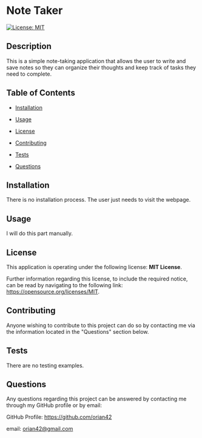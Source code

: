 # Note Taker
  
[![License: MIT](https://img.shields.io/badge/License-MIT-yellow.svg)](https://opensource.org/licenses/MIT)
  

## Description
  

This is a simple note-taking application that allows the user to write and save notes so they can  organize their thoughts and keep track of tasks they need to complete.
  

## Table of Contents
  

- [Installation](#installation)
  
- [Usage](#usage)
  
- [License](#license)
  
- [Contributing](#contributing)
  
- [Tests](#tests)
  
- [Questions](#questions)
  

## Installation
  

There is no installation process.  The user just needs to visit the webpage.
  

## Usage
  

I will do this part manually.
  

## License
  

This application is operating under the following license: **MIT License**.  
  

Further information regarding this license, to include the required notice, can be read by navigating to the following link: https://opensource.org/licenses/MIT.
  

## Contributing
  

Anyone wishing to contribute to this project can do so by contacting me via the information located in the "Questions" section below.
  

## Tests
  

There are no testing examples.
  

## Questions
  

Any questions regarding this project can be answered by contacting me through my GitHub profile or by email:
  
GitHub Profile: https://github.com/orian42
  
email: orian42@gmail.com
